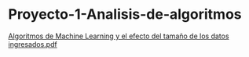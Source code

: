 # Proyecto-1-Analisis-de-algoritmos
[Algoritmos de Machine Learning y el efecto del tamaño de los datos ingresados.pdf](https://github.com/Mariana612/Proyecto-1-Analisis-de-algoritmos/files/9815641/Algoritmos.de.Machine.Learning.y.el.efecto.del.tamano.de.los.datos.ingresados.pdf)
